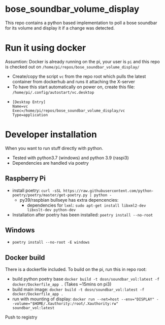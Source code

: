 # bose_soundbar_volume_display

This repo contains a python based implementation to poll a bose soundbar for its volume and display it if a change was detected. 

# Run it using docker
Assumtion: Docker is already running on the pi, your user is `pi` and this repo is checked out on `/home/pi/repos/bose_soundbar_volume_display/`
- Create/copy the script `vc` from the repo root which pulls the latest container from dockerhub and runs it attaching the X-server
- To have this start automatically on power on, create this file: `/home/pi/.config/autostart/vc.desktop`
- ```
  [Desktop Entry]
  Name=vc
  Exec=/home/pi/repos/bose_soundbar_volume_display/vc
  Type=application
  ```


# Developer installation
When you want to run stuff directly with python.

- Tested with python3.7 (windows) and python 3.9 (raspi3)
- Dependencies are handled via poetry

## Raspberry Pi
- install poetry: `curl -sSL https://raw.githubusercontent.com/python-poetry/poetry/master/get-poetry.py | python -`
  - py39/raspbian bullseye has extra depencencies: 
    - dependencies for `lxml`: `sudo apt-get install libxml2-dev libxslt-dev python-dev`
- Installation after poetry has been installed: `poetry install --no-root`

## Windows
- `poetry install --no-root -E windows`

## Docker build 

There is a dockerfile included. To build on the pi, run this in repo root:
- build python poetry base `docker build -t dosn/soundbar_vol:latest -f docker/Dockerfile_app .` (Takes ~15mins on pi3)
- build main image: `docker build -t dosn/soundbar_vol:latest -f docker/Dockerfile_app .`
- run with mounting of display: `docker run --net=host --env="DISPLAY" --volume="$HOME/.Xauthority:/root/.Xauthority:rw" soundbar_vol:latest`

Push to registry

